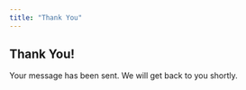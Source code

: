 ```yaml
---
title: "Thank You"
---
```


<h2>Thank You!</h2>
<p>Your message has been sent. We will get back to you shortly.</p>
